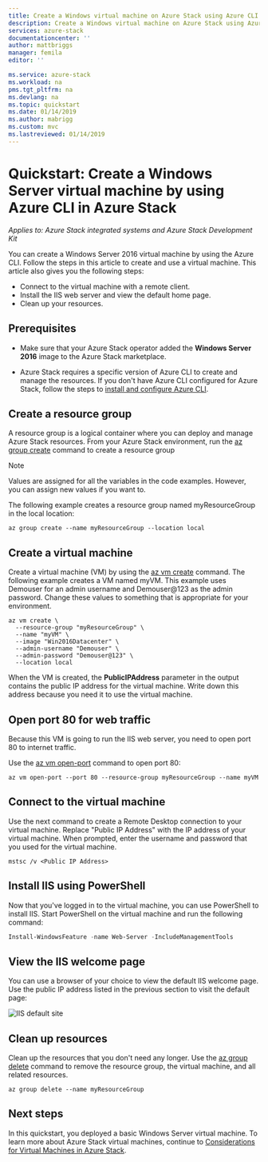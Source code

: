 ```yaml
---
title: Create a Windows virtual machine on Azure Stack using Azure CLI | Microsoft Docs
description: Create a Windows virtual machine on Azure Stack using Azure CLI
services: azure-stack
documentationcenter: ''
author: mattbriggs
manager: femila
editor: ''

ms.service: azure-stack
ms.workload: na
pms.tgt_pltfrm: na
ms.devlang: na
ms.topic: quickstart
ms.date: 01/14/2019
ms.author: mabrigg
ms.custom: mvc
ms.lastreviewed: 01/14/2019
---
```


# Quickstart: Create a Windows Server virtual machine by using Azure CLI in Azure Stack

‎*Applies to: Azure Stack integrated systems and Azure Stack Development Kit*

You can create a Windows Server 2016 virtual machine by using the Azure CLI. Follow the steps in this article to create and use a virtual machine. This article also gives you the following steps:

* Connect to the virtual machine with a remote client.
* Install the IIS web server and view the default home page.
* Clean up your resources.

## Prerequisites

* Make sure that your Azure Stack operator added the **Windows Server 2016** image to the Azure Stack marketplace.

* Azure Stack requires a specific version of Azure CLI to create and manage the resources. If you don't have Azure CLI configured for Azure Stack, follow the steps to [install and configure Azure CLI](azure-stack-version-profiles-azurecli2.md).

## Create a resource group

A resource group is a logical container where you can deploy and manage Azure Stack resources. From your Azure Stack environment, run the [az group create](/cli/azure/group#az-group-create) command to create a resource group

> [!NOTE]
>  Values are assigned for all the variables in the code examples. However, you can assign new values if you want to.

The following example creates a resource group named myResourceGroup in the local location:

```cli
az group create --name myResourceGroup --location local
```

## Create a virtual machine

Create a virtual machine (VM) by using the [az vm create](/cli/azure/vm#az-vm-create) command. The following example creates a VM named myVM. This example uses Demouser for an admin username and Demouser@123 as the admin password. Change these values to something that is appropriate for your environment.

```cli
az vm create \
  --resource-group "myResourceGroup" \
  --name "myVM" \
  --image "Win2016Datacenter" \
  --admin-username "Demouser" \
  --admin-password "Demouser@123" \
  --location local
```

When the VM is created, the **PublicIPAddress** parameter in the output contains the public IP address for the virtual machine. Write down this address because you need it to use the virtual machine.

## Open port 80 for web traffic

Because this VM is going to run the IIS web server, you need to open port 80 to internet traffic.

Use the [az vm open-port](/cli/azure/vm) command to open port 80:

```cli
az vm open-port --port 80 --resource-group myResourceGroup --name myVM
```

## Connect to the virtual machine

Use the next command to create a Remote Desktop connection to your virtual machine. Replace "Public IP Address" with the IP address of your virtual machine. When prompted, enter the username and password that you used for the virtual machine.

```
mstsc /v <Public IP Address>
```

## Install IIS using PowerShell

Now that you've logged in to the virtual machine, you can use PowerShell to install IIS. Start PowerShell on the virtual machine and run the following command:

```powershell
Install-WindowsFeature -name Web-Server -IncludeManagementTools
```

## View the IIS welcome page

You can use a browser of your choice to view the default IIS welcome page. Use the public IP address listed in the previous section to visit the default page:

![IIS default site](./media/azure-stack-quick-create-vm-windows-cli/default-iis-website.png)

## Clean up resources

Clean up the resources that you don't need any longer. Use the [az group delete](/cli/azure/group#az-group-delete) command to remove the resource group, the virtual machine, and all related resources.

```cli
az group delete --name myResourceGroup
```

## Next steps

In this quickstart, you deployed a basic Windows Server virtual machine. To learn more about Azure Stack virtual machines, continue to [Considerations for Virtual Machines in Azure Stack](azure-stack-vm-considerations.md).

